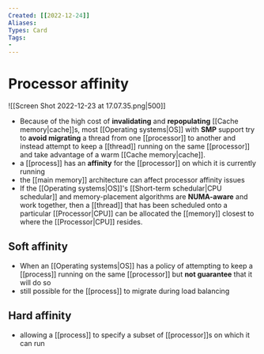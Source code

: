 ```yaml
---
Created: [[2022-12-24]]
Aliases: 
Types: Card
Tags: 
- 
---
```

# Processor affinity
![[Screen Shot 2022-12-23 at 17.07.35.png|500]]
- Because of the high cost of **invalidating** and **repopulating** [[Cache memory|cache]]s, most [[Operating systems|OS]] with **SMP** support try to **avoid migrating** a thread from one [[processor]] to another and instead attempt to keep a [[thread]] running on the same [[processor]] and take advantage of a warm [[Cache memory|cache]].
- a [[process]] has an **affinity** for the [[processor]] on which it is currently running
- the [[main memory]] architecture can affect processor affinity issues
- If the [[Operating systems|OS]]'s [[Short-term schedular|CPU schedular]] and memory-placement algorithms are **NUMA-aware** and work together, then a [[thread]] that has been scheduled onto a particular [[Processor|CPU]] can be allocated the [[memory]] closest to where the [[Processor|CPU]] resides. 
## Soft affinity
- When an [[Operating systems|OS]] has a policy of attempting to keep a [[process]] running on the same [[processor]] but **not guarantee** that it will do so
- still possible for the [[process]] to migrate during load balancing
## Hard affinity
- allowing a [[process]] to specify a subset of [[processor]]s on which it can run
